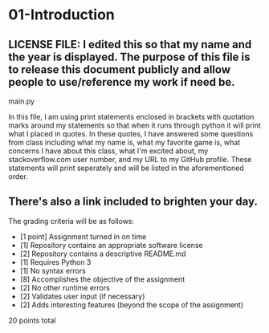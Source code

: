 # 01-Introduction

LICENSE FILE:
I edited this so that my name and the year is displayed. The purpose of this file is to release this document publicly and allow people to use/reference my work if need be.
---
main.py

In this file, I am using print statements enclosed in brackets with quotation marks around my statements so that when it runs through python it will print what I placed in quotes. In these quotes, I have answered some questions from class including what my name is, what my favorite game is, what concerns I have about this class, what I'm excited about, my stackoverflow.com user number, and my URL to my GitHub profile. These statements will print seperately and will be listed in the aforementioned order. 

There's also a link included to brighten your day. 
---

The grading criteria will be as follows:

* [1 point] Assignment turned in on time
* [1] Repository contains an appropriate software license
* [2] Repository contains a descriptive README.md
* [1] Requires Python 3
* [1] No syntax errors
* [8] Accomplishes the objective of the assignment
* [2] No other runtime errors
* [2] Validates user input (if necessary)
* [2] Adds interesting features (beyond the scope of the assignment)

20 points total

